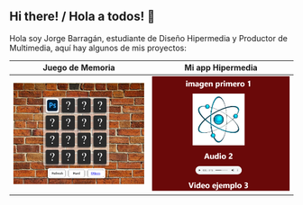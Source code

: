 ## Hi there! / Hola a todos! 👋

Hola soy Jorge Barragán, estudiante de Diseño Hipermedia y Productor de Multimedia, aquí hay algunos de mis proyectos:


| **Juego de Memoria** | **Mi app Hipermedia** |
| --- | --- |
| [![Juego de Memoria](https://github.com/jlbarraganm/jlbarraganm/blob/main/recursos/proyecto1.png?raw=true)](https://github.com/jlbarraganm/Memory-Game) | [![Mi app Hipermedia](https://github.com/jlbarraganm/jlbarraganm/blob/main/recursos/proyecto2.png?raw=true)](https://github.com/jlbarraganm/mi-app-hipermedia) |





<!--
**jlbarraganm/jlbarraganm** is a ✨ _special_ ✨ repository because its `README.md` (this file) appears on your GitHub profile.

Here are some ideas to get you started:

- 🔭 I’m currently working on ...
- 🌱 I’m currently learning ...
- 👯 I’m looking to collaborate on ...
- 🤔 I’m looking for help with ...
- 💬 Ask me about ...
- 📫 How to reach me: ...
- 😄 Pronouns: ...
- ⚡ Fun fact: ...
-->
